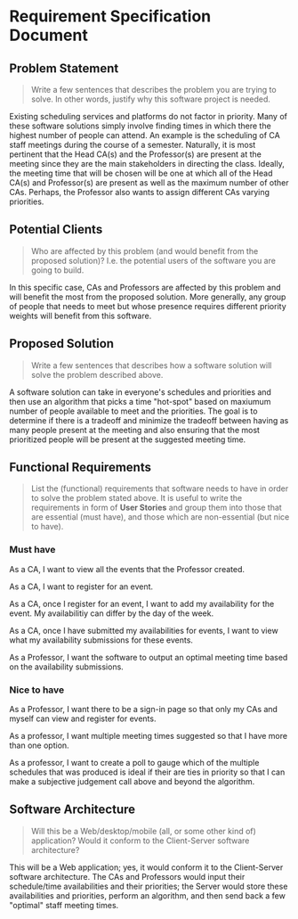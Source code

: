# Requirement Specification Document

## Problem Statement 

> Write a few sentences that describes the problem you are trying to solve. In other words, justify why this software project is needed.

Existing scheduling services and platforms do not factor in priority. Many of these software solutions simply involve finding times in which there the highest number of people can attend. An example is the scheduling of CA staff meetings during the course of a semester. Naturally, it is most pertinent that the Head CA(s) and the Professor(s) are present at the meeting since they are the main stakeholders in directing the class. Ideally, the meeting time that will be chosen will be one at which all of the Head CA(s) and Professor(s) are present as well as the maximum number of other CAs. Perhaps, the Professor also wants to assign different CAs varying priorities. 


## Potential Clients
> Who are affected by this problem (and would benefit from the proposed solution)? I.e. the potential users of the software you are going to build.

In this specific case, CAs and Professors are affected by this problem and will benefit the most from the proposed solution. More generally, any group of people that needs to meet but whose presence requires different priority weights will benefit from this software.  

## Proposed Solution
> Write a few sentences that describes how a software solution will solve the problem described above.

A software solution can take in everyone's schedules and priorities and then use an algorithm that picks a time "hot-spot" based on maxiumum number of people available to meet and the priorities. The goal is to determine if there is a tradeoff and  minimize the tradeoff between having as many people present at the meeting and also ensuring that the most prioritized people will be present at the suggested meeting time. 

## Functional Requirements
> List the (functional) requirements that software needs to have in order to solve the problem stated above. It is useful to write the requirements in form of **User Stories** and group them into those that are essential (must have), and those which are non-essential (but nice to have).


### Must have

As a CA, I want to view all the events that the Professor created.

As a CA, I want to register for an event.

As a CA, once I register for an event, I want to add my availability for the event. My availabilitiy can differ by the day of the week. 

As a CA, once I have submitted my availabilities for events, I want to view what my availability submissions for these events.

As a Professor, I want the software to output an optimal meeting time based on the availability submissions. 

### Nice to have

As a Professor, I want there to be a sign-in page so that only my CAs and myself can view and register for events. 

As a professor, I want multiple meeting times suggested so that I have more than one option.

As a professor, I want to create a poll to gauge which of the multiple schedules that was produced is ideal if their are ties in priority so that I can make a subjective judgement call above and beyond the algorithm. 




## Software Architecture
> Will this be a Web/desktop/mobile (all, or some other kind of) application? Would it conform to the Client-Server software architecture?   

This will be a Web application; yes, it would conform it to the Client-Server software architecture. The CAs and Professors would input their schedule/time availabilities and their priorities; the Server would store these availabilities and priorities, perform an algorithm, and then send back a few "optimal" staff meeting times. 
